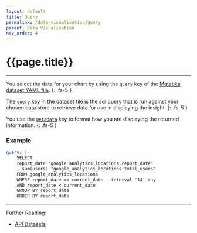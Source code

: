 ```yaml
---
layout: default
title: Query
permalink: /data-visualisation/query
parent: Data Visualisation
nav_order: 4
---
```


# {{page.title}}

---

You select the data for your chart by using the `query` key of the [Matatika dataset YAML file](../cli/dataset-yaml).
{: .fs-5 }

The `query` key in the dataset file is the sql query that is run against your chosen data store to retrieve data for use in displaying the insight.
{: .fs-5 }

You use the [`metadata`](metadata) key to format how you are displaying the returned information.
{: .fs-5 }

### Example

```yaml
query: |-
    SELECT 
    report_date "google_analytics_locations.report_date"
    , sum(users) "google_analytics_locations.total_users"
    FROM google_analytics_locations
    WHERE report_date >= current_date - interval '14' day
    AND report_date < current_date
    GROUP BY report_date 
    ORDER BY report_date
```
---

Further Reading: 

- [API Datasets](../api/resources/datasets)